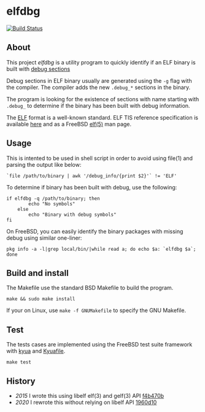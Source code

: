 # elfdbg

[![Build Status](https://api.cirrus-ci.com/github/sbz/elfdbg.svg)](https://cirrus-ci.com/github/sbz/elfdbg)

## About

This project _elfdbg_ is a utility program to quickly identify if an ELF binary
is built with [debug sections](https://en.wikipedia.org/wiki/Debug_symbol)

Debug sections in ELF binary usually are generated using the `-g` flag with the
compiler. The compiler adds the new `.debug_*` sections in the binary.

The program is looking for the existence of sections with name starting with
`.debug_` to determine if the binary has been built with debug information.

The [ELF][ELF] format is a well-known standard. ELF TIS reference specification
is available [here][spec] and as a FreeBSD [elf(5)][man] man page.

## Usage

This is intented to be used in shell script in order to avoid using file(1) and
parsing the output like below:

```shell
`file /path/to/binary | awk '/debug_info/{print $2}'` != 'ELF'
```

To determine if binary has been built with debug, use the following:

```shell
if elfdbg -q /path/to/binary; then
        echo "No symbols"
    else
        echo "Binary with debug symbols"
fi
```

On FreeBSD, you can easily identify the binary packages with missing debug
using similar one-liner:

```shell
pkg info -a -l|grep local/bin/|while read a; do echo $a: `elfdbg $a`; done
```

## Build and install

The Makefile use the standard BSD Makefile to build the program.

```
make && sudo make install
```

If your on Linux, use `make -f GNUMakefile` to specify the GNU Makefile.

## Test

The tests cases are implemented using the FreeBSD test suite framework with
[kyua](https://github.com/jmmv/kyua) and [Kyuafile](./tests/Kyuafile).

```
make test
```

## History

* _2015_ I wrote this using libelf elf(3) and gelf(3) API
  [f4b470b](https://github.com/sbz/elfdbg/commit/f4b470b)
* _2020_ I rewrote this without relying on libelf API
  [1960d10](https://github.com/sbz/elfdbg/commit/1960d10)

[ELF]: https://en.wikipedia.org/wiki/Executable_and_Linkable_Format
[spec]: http://refspecs.linuxbase.org/elf/elf.pdf
[man]: https://www.freebsd.org/cgi/man.cgi?query=elf&sektion=5
